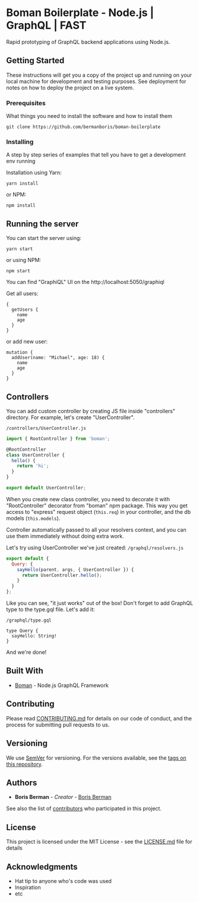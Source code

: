 # Boman Boilerplate - Node.js | GraphQL | FAST

Rapid prototyping of GraphQL backend applications using Node.js.

## Getting Started

These instructions will get you a copy of the project up and running on your local machine for development and testing purposes. See deployment for notes on how to deploy the project on a live system.

### Prerequisites

What things you need to install the software and how to install them

```
git clone https://github.com/bermanboris/boman-boilerplate
```

### Installing

A step by step series of examples that tell you have to get a development env running

Installation using Yarn:

```
yarn install
```

or NPM:

```
npm install
```

## Running the server

You can start the server using:

```
yarn start
```

or using NPM:

```
npm start
```

You can find "GraphiQL" UI on the http://localhost:5050/graphiql

Get all users:

```gql
{
  getUsers {
    name
    age
  }
}
```

or add new user:

```gql
mutation {
  addUser(name: "Michael", age: 18) {
    name
    age
  }
}
```

## Controllers

You can add custom controller by creating JS file inside "controllers" directory.
For example, let's create "UserController".

`/controllers/UserController.js`

```js
import { RootController } from 'boman';

@RootController
class UserController {
  hello() {
    return 'hi';
  }
}

export default UserController;
```

When you create new class controller, you need to decorate it with "RootController"
decorator from "boman" npm package. This way you get access to "express" request
object (`this.req`) in your controller, and the db models (`this.models`).

Controller automatically passed to all your resolvers context, and you can
use them immediately without doing extra work.

Let's try using UserController we've just created:
`/graphql/resolvers.js`

```js
export default {
  Query: {
    sayHello(parent, args, { UserController }) {
      return UserController.hello();
    }
  }
};
```

Like you can see, "it just works" out of the box!
Don't forget to add GraphQL type to the type.gql file. Let's add it:

`/graphql/type.gql`

```gql
type Query {
  sayHello: String!
}
```

And we're done!

## Built With

* [Boman](https://github.com/bermanboris/boman) - Node.js GraphQL Framework

## Contributing

Please read [CONTRIBUTING.md](https://gist.github.com/PurpleBooth/b24679402957c63ec426) for details on our code of conduct, and the process for submitting pull requests to us.

## Versioning

We use [SemVer](http://semver.org/) for versioning. For the versions available, see the [tags on this repository](https://github.com/your/project/tags).

## Authors

* **Boris Berman** - _Creator_ - [Boris Berman](https://github.com/bermanboris)

See also the list of [contributors](https://github.com/bermanboris/boman-boilerplate/contributors) who participated in this project.

## License

This project is licensed under the MIT License - see the [LICENSE.md](LICENSE.md) file for details

## Acknowledgments

* Hat tip to anyone who's code was used
* Inspiration
* etc
